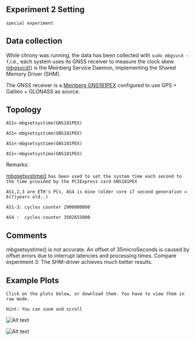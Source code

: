 ## Experiment 2 Setting
```special experiment```

## Data collection
While chrony was running, the data has been collected with
```sudo mbgsvcd -f```,i.e., each system uses its GNSS receiver to measure the clock skew. [mbgsvcd()](https://kb.meinbergglobal.com/kb/driver_software/command_line_tools_mbgtools#mbgsvcd) is the Meinberg Service Daemon, implementing the Shared Memory Driver (SHM).

The GNSS receiver is a [Meinberg GNS181PEX](https://www.meinbergglobal.com/english/products/pci-express-gps-glonass-galileo-beidou-clock.htm) configured to use GPS + Galileo + GLONASS as source.


## Topology

```AS1<-mbgsetsystime(GNS181PEX)```

```AS1<-mbgsetsystime(GNS181PEX)```

```AS1<-mbgsetsystime(GNS181PEX)```

```AS1<-mbgsetsystime(GNS181PEX)```


Remarks:

[mbgsetsystime()](https://kb.meinbergglobal.com/kb/driver_software/command_line_tools_mbgtools#mbgsetsystime) ```has been used to set the system time each second to the time provided by the PCIExpress card GNS181PEX```

```AS1,2,3 are ETH's PCs, AS4 is mine (older core i7 second generation = 6(?)years old..)```

```AS1-3: cycles counter 2900000000```

```AS4 :  cycles counter 3502655000```

## Comments
mbgsetsystime() is not accurate. An offset of 35microSeconds is caused by offset errors due to interrupt latencies and processing times. Compare experiment 3: The SHM-driver achieves much better results.


## Example Plots
```Click on the plots below, or download them. You have to view them in raw mode.```

```Hint: You can zoom and scroll```


![Alt text](Experiment2.svg?raw=true "Complete Experiment")

![Alt text](Experiment2Details.svg?raw=true "Details")

